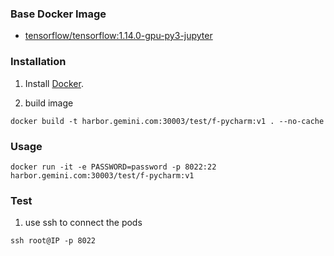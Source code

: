 
### Base Docker Image

* [tensorflow/tensorflow:1.14.0-gpu-py3-jupyter](https://hub.docker.com/layers/tensorflow/tensorflow/1.14.0-gpu-py3-jupyter/images/sha256-a55c6041a788e4ca58304d8f850fa5cd70f99e1c37228bba8794e8b6a9c45ac1?context=explore)


### Installation

1. Install [Docker](https://www.docker.com/).

2. build image
```
docker build -t harbor.gemini.com:30003/test/f-pycharm:v1 . --no-cache
```

### Usage
```
docker run -it -e PASSWORD=password -p 8022:22 harbor.gemini.com:30003/test/f-pycharm:v1 
```    
    
### Test    
 1. use ssh to connect the pods
```
ssh root@IP -p 8022
```
